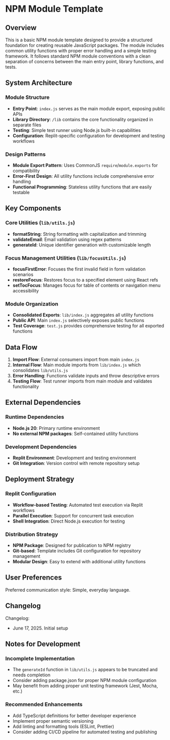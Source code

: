 # NPM Module Template

## Overview

This is a basic NPM module template designed to provide a structured foundation for creating reusable JavaScript packages. The module includes common utility functions with proper error handling and a simple testing framework. It follows standard NPM module conventions with a clean separation of concerns between the main entry point, library functions, and tests.

## System Architecture

### Module Structure
- **Entry Point**: `index.js` serves as the main module export, exposing public APIs
- **Library Directory**: `/lib` contains the core functionality organized in separate files
- **Testing**: Simple test runner using Node.js built-in capabilities
- **Configuration**: Replit-specific configuration for development and testing workflows

### Design Patterns
- **Module Export Pattern**: Uses CommonJS `require`/`module.exports` for compatibility
- **Error-First Design**: All utility functions include comprehensive error handling
- **Functional Programming**: Stateless utility functions that are easily testable

## Key Components

### Core Utilities (`lib/utils.js`)
- **formatString**: String formatting with capitalization and trimming
- **validateEmail**: Email validation using regex patterns
- **generateId**: Unique identifier generation with customizable length

### Focus Management Utilities (`lib/focusUtils.js`)
- **focusFirstError**: Focuses the first invalid field in form validation scenarios
- **restoreFocus**: Restores focus to a specified element using React refs
- **setTocFocus**: Manages focus for table of contents or navigation menu accessibility

### Module Organization
- **Consolidated Exports**: `lib/index.js` aggregates all utility functions
- **Public API**: Main `index.js` selectively exposes public functions
- **Test Coverage**: `test.js` provides comprehensive testing for all exported functions

## Data Flow

1. **Import Flow**: External consumers import from main `index.js`
2. **Internal Flow**: Main module imports from `lib/index.js` which consolidates `lib/utils.js`
3. **Error Handling**: Functions validate inputs and throw descriptive errors
4. **Testing Flow**: Test runner imports from main module and validates functionality

## External Dependencies

### Runtime Dependencies
- **Node.js 20**: Primary runtime environment
- **No external NPM packages**: Self-contained utility functions

### Development Dependencies
- **Replit Environment**: Development and testing environment
- **Git Integration**: Version control with remote repository setup

## Deployment Strategy

### Replit Configuration
- **Workflow-based Testing**: Automated test execution via Replit workflows
- **Parallel Execution**: Support for concurrent task execution
- **Shell Integration**: Direct Node.js execution for testing

### Distribution Strategy
- **NPM Package**: Designed for publication to NPM registry
- **Git-based**: Template includes Git configuration for repository management
- **Modular Design**: Easy to extend with additional utility functions

## User Preferences

Preferred communication style: Simple, everyday language.

## Changelog

Changelog:
- June 17, 2025. Initial setup

## Notes for Development

### Incomplete Implementation
- The `generateId` function in `lib/utils.js` appears to be truncated and needs completion
- Consider adding package.json for proper NPM module configuration
- May benefit from adding proper unit testing framework (Jest, Mocha, etc.)

### Recommended Enhancements
- Add TypeScript definitions for better developer experience
- Implement proper semantic versioning
- Add linting and formatting tools (ESLint, Prettier)
- Consider adding CI/CD pipeline for automated testing and publishing